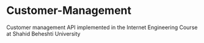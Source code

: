 # Customer-Management
Customer management API implemented in the Internet Engineering Course at Shahid Beheshti University
